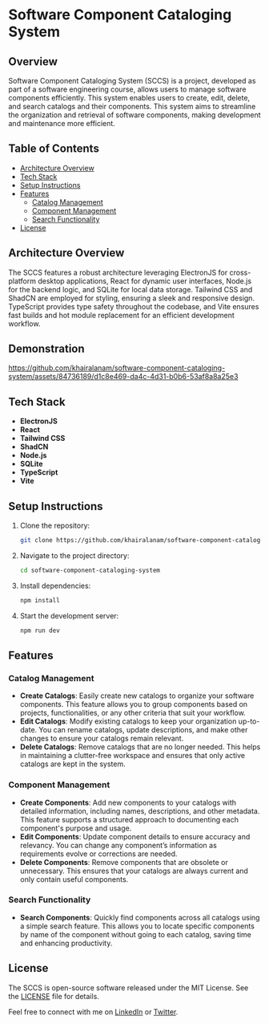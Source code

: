 # Software Component Cataloging System

## Overview

Software Component Cataloging System (SCCS) is a project, developed as part of a software engineering course, allows users to manage software components efficiently. This system enables users to create, edit, delete, and search catalogs and their components. This system aims to streamline the organization and retrieval of software components, making development and maintenance more efficient.

## Table of Contents

- [Architecture Overview](#architecture-overview)
- [Tech Stack](#tech-stack)
- [Setup Instructions](#setup-instructions)
- [Features](#features)
  - [Catalog Management](#catalog-management)
  - [Component Management](#component-management)
  - [Search Functionality](#search-functionality)
- [License](#license)

## Architecture Overview

The SCCS features a robust architecture leveraging ElectronJS for cross-platform desktop applications, React for dynamic user interfaces, Node.js for the backend logic, and SQLite for local data storage. Tailwind CSS and ShadCN are employed for styling, ensuring a sleek and responsive design. TypeScript provides type safety throughout the codebase, and Vite ensures fast builds and hot module replacement for an efficient development workflow.

## Demonstration

https://github.com/khairalanam/software-component-cataloging-system/assets/84736189/d1c8e469-da4c-4d31-b0b6-53af8a8a25e3

## Tech Stack

- **ElectronJS**
- **React**
- **Tailwind CSS**
- **ShadCN**
- **Node.js**
- **SQLite**
- **TypeScript**
- **Vite**

## Setup Instructions

1. Clone the repository:

   ```bash
   git clone https://github.com/khairalanam/software-component-cataloging-system.git
   ```

2. Navigate to the project directory:

   ```bash
   cd software-component-cataloging-system
   ```

3. Install dependencies:

   ```bash
   npm install
   ```

4. Start the development server:

   ```bash
   npm run dev
   ```

## Features

### Catalog Management

- **Create Catalogs**: Easily create new catalogs to organize your software components. This feature allows you to group components based on projects, functionalities, or any other criteria that suit your workflow.
- **Edit Catalogs**: Modify existing catalogs to keep your organization up-to-date. You can rename catalogs, update descriptions, and make other changes to ensure your catalogs remain relevant.
- **Delete Catalogs**: Remove catalogs that are no longer needed. This helps in maintaining a clutter-free workspace and ensures that only active catalogs are kept in the system.

### Component Management

- **Create Components**: Add new components to your catalogs with detailed information, including names, descriptions, and other metadata. This feature supports a structured approach to documenting each component's purpose and usage.
- **Edit Components**: Update component details to ensure accuracy and relevancy. You can change any component’s information as requirements evolve or corrections are needed.
- **Delete Components**: Remove components that are obsolete or unnecessary. This ensures that your catalogs are always current and only contain useful components.

### Search Functionality

- **Search Components**: Quickly find components across all catalogs using a simple search feature. This allows you to locate specific components by name of the component without going to each catalog, saving time and enhancing productivity.

## License

The SCCS is open-source software released under the MIT License. See the [LICENSE](LICENSE) file for details.

Feel free to connect with me on [LinkedIn](https://www.linkedin.com/in/khair-alanam) or [Twitter](https://twitter.com/khair_alanam).
